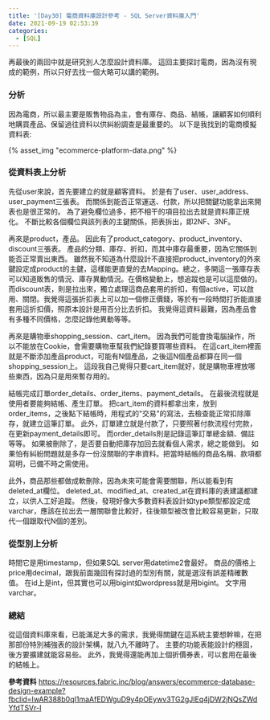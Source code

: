 ```yaml
---
title: '[Day30] 電商資料庫設計參考 - SQL Server資料庫入門'
date: 2021-09-19 02:53:39
categories:
  - [SQL]
---
```

再最後的兩回中就是研究別人怎麼設計資料庫。
這回主要探討電商，因為沒有現成的範例，所以只好去找一個大略可以講的範例。

### 分析
因為電商，所以最主要是販售物品為主，會有庫存、商品、結帳，讓顧客如何順利地購買產品、保留過往資料以供糾紛調查是最重要的。
以下是我找到的電商模擬資料表:

{% asset_img "ecommerce-platform-data.png" %}

### 從資料表上分析
先從user來說，首先要建立的就是顧客資料。
於是有了user、user_address、user_payment三張表。
而關係到能否正常運送、付款，所以把關鍵功能拿出來開表也是很正常的。
為了避免欄位過多，把不相干的項目拉出去就是資料庫正規化。
不斷比較各個欄位與該列表的主鍵關係，把表拆出，即2NF、3NF。

再來是product，產品。
因此有了product_category、product_inventory、discount三張表。
產品的分類、庫存、折扣，而其中庫存最重要，因為它關係到能否正常賣出東西。
雖然我不知道為什麼設計不直接把product_inventory的外來鍵設定成product的主鍵，這樣能更直覺的去Mapping。總之，多開這一張庫存表可以知道販售的情況、庫存異動情況。在價格變動上，想追蹤也是可以這麼做的。
而discount表，則是拉出來，獨立處理這商品套用的折扣，有個active，可以啟用、關閉。我覺得這張折扣表上可以加一個修正價錢，等於有一段時間打折能直接套用這折扣價，照原本設計是用百分比去折扣。
我覺得這資料最難，因為產品會有多種不同價格，怎麼記錄他異動等等。

再來是購物車shopping_session、cart_item。
因為我們可能會換電腦操作，所以不能放在Cookie，會需要購物車幫我們紀錄要買哪些資料。
在這cart_item裡面就是不斷添加產品product，可能有N個產品，之後這N個產品都算在同一個shopping_session上。
這段我自己覺得只要cart_item就好，就是購物車裡放哪些東西，因為只是用來暫存用的。

結帳完成訂單order_details、order_items、payment_details。
在最後流程就是使用者要能夠結帳、產生訂單。
把cart_item的資料都拿出來，放到order_items，之後點下結帳時，用程式的"交易"的寫法，去檢查能正常扣除庫存，就建立這筆訂單。
此外，訂單建立就是付款了，只要照著付款流程付完款，在更新payment_details即可。
而order_details則是記錄這筆訂單總金額、備註等等。
如果被刪除了，是否要自動把庫存加回去就看個人需求，總之能做到。
如果怕有糾紛問題就是多存一份沒關聯的字串資料。把當時結帳的商品名稱、款項都寫明，已備不時之需使用。

此外，商品那些都做成軟刪除，因為未來可能會需要關聯，所以能看到有deleted_at欄位。
deleted_at、modified_at、created_at在資料庫的表建議都建立，以供人工好追蹤。
然後，發現好像大多數資料表設計如type類型都設定成varchar，應該在拉出去一層關聯會比較好，往後類型被改會比較容易更新，只取代一個跟取代N個的差別。

### 從型別上分析
時間它是用timestamp，但如果SQL server用datetime2會最好。
商品的價格上price用decimal，跟我前面幾回有探討過的型別有關，就是選沒有誤差精確數值。
在id上是int，但其實也可以用bigint如wordpress就是用bigint。
文字用varchar。

### 總結
從這個資料庫來看，已能滿足大多的需求，我覺得關鍵在這系統主要想幹嘛，在把那部份特別補強表的設計架構，就八九不離時了。
主要的功能表能設計的穩固，後方要擴建就能容易些。
此外，我覺得還能再加上個折價券表，可以套用在最後的結帳上。

**參考資料**
https://resources.fabric.inc/blog/answers/ecommerce-database-design-example?fbclid=IwAR388b0qI1maAfEDWguD9y4pOEywv3TG2gJIEq4jDW2jNQsZWdYfdTSVr-I